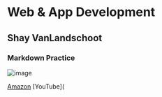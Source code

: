 # Web & App Development
## Shay VanLandschoot
### Markdown Practice

![image](https://github.com/user-attachments/assets/7ec5354e-d51c-417d-a163-448be5be98ce)



[Amazon](https://www.amazon.com/ref=nav_logo)
[YouTube](
